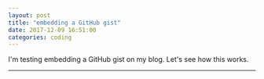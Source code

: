```yaml
---
layout: post
title: "embedding a GitHub gist"
date: 2017-12-09 16:51:00
categories: coding
---
```


I'm testing embedding a GitHub gist on my blog. Let's see how this works.

---

<script src="https://gist.github.com/pulamusic/3d0efefd57872a7826677254f6144106.js"></script>
